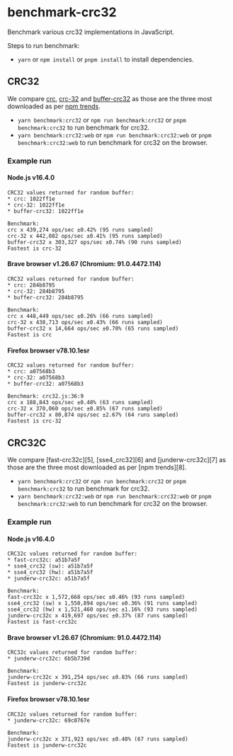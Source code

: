 # benchmark-crc32

Benchmark various crc32 implementations in JavaScript.

Steps to run benchmark:

- `yarn` or `npm install` or `pnpm install` to install dependencies.

## CRC32

We compare [crc][1], [crc-32][2] and [buffer-crc32][3] as those are the
three most downloaded as per [npm trends][4].

- `yarn benchmark:crc32` or `npm run benchmark:crc32` or `pnpm benchmark:crc32`
  to run benchmark for crc32.
- `yarn benchmark:crc32:web` or `npm run benchmark:crc32:web` or
  `pnpm benchmark:crc32:web` to run benchmark for crc32 on the browser.

### Example run

#### Node.js v16.4.0

```console
CRC32 values returned for random buffer:
* crc: 1022ff1e
* crc-32: 1022ff1e
* buffer-crc32: 1022ff1e

Benchmark:
crc x 439,274 ops/sec ±0.42% (95 runs sampled)
crc-32 x 442,082 ops/sec ±0.41% (95 runs sampled)
buffer-crc32 x 303,327 ops/sec ±0.74% (90 runs sampled)
Fastest is crc-32
```

#### Brave browser v1.26.67 (Chromium: 91.0.4472.114)

```console
CRC32 values returned for random buffer:
* crc: 284b8795
* crc-32: 284b8795
* buffer-crc32: 284b8795

Benchmark:
crc x 448,449 ops/sec ±0.26% (66 runs sampled)
crc-32 x 438,713 ops/sec ±0.43% (66 runs sampled)
buffer-crc32 x 14,664 ops/sec ±0.70% (65 runs sampled)
Fastest is crc
```

#### Firefox browser v78.10.1esr

```console
CRC32 values returned for random buffer:
* crc: a07568b3
* crc-32: a07568b3
* buffer-crc32: a07568b3

Benchmark: crc32.js:36:9
crc x 188,843 ops/sec ±0.48% (63 runs sampled)
crc-32 x 370,060 ops/sec ±0.85% (67 runs sampled)
buffer-crc32 x 80,874 ops/sec ±2.67% (64 runs sampled)
Fastest is crc-32
```

## CRC32C

We compare [fast-crc32c][5], [sse4_crc32][6] and [junderw-crc32c][7] as those are the
three most downloaded as per [npm trends][8].

- `yarn benchmark:crc32` or `npm run benchmark:crc32` or `pnpm benchmark:crc32`
  to run benchmark for crc32.
- `yarn benchmark:crc32:web` or `npm run benchmark:crc32:web` or
  `pnpm benchmark:crc32:web` to run benchmark for crc32 on the browser.

### Example run

#### Node.js v16.4.0

```console
CRC32c values returned for random buffer:
* fast-crc32c: a51b7a5f
* sse4_crc32 (sw): a51b7a5f
* sse4_crc32 (hw): a51b7a5f
* junderw-crc32c: a51b7a5f

Benchmark:
fast-crc32c x 1,572,668 ops/sec ±0.46% (93 runs sampled)
sse4_crc32 (sw) x 1,550,894 ops/sec ±0.36% (91 runs sampled)
sse4_crc32 (hw) x 1,521,460 ops/sec ±1.16% (93 runs sampled)
junderw-crc32c x 419,697 ops/sec ±0.37% (87 runs sampled)
Fastest is fast-crc32c
```

#### Brave browser v1.26.67 (Chromium: 91.0.4472.114)

```console
CRC32c values returned for random buffer:
* junderw-crc32c: 6b5b739d

Benchmark:
junderw-crc32c x 391,254 ops/sec ±0.83% (66 runs sampled)
Fastest is junderw-crc32c
```

#### Firefox browser v78.10.1esr

```console
CRC32c values returned for random buffer:
* junderw-crc32c: 69c0767e

Benchmark:
junderw-crc32c x 371,923 ops/sec ±0.48% (67 runs sampled)
Fastest is junderw-crc32c
```

[1]: https://www.npmjs.com/package/crc
[2]: https://www.npmjs.com/package/crc-32
[3]: https://www.npmjs.com/package/buffer-crc32
[4]: https://www.npmtrends.com/crc32-vs-crc-32-vs-buffer-crc32-vs-crc-vs-sse4_crc32
